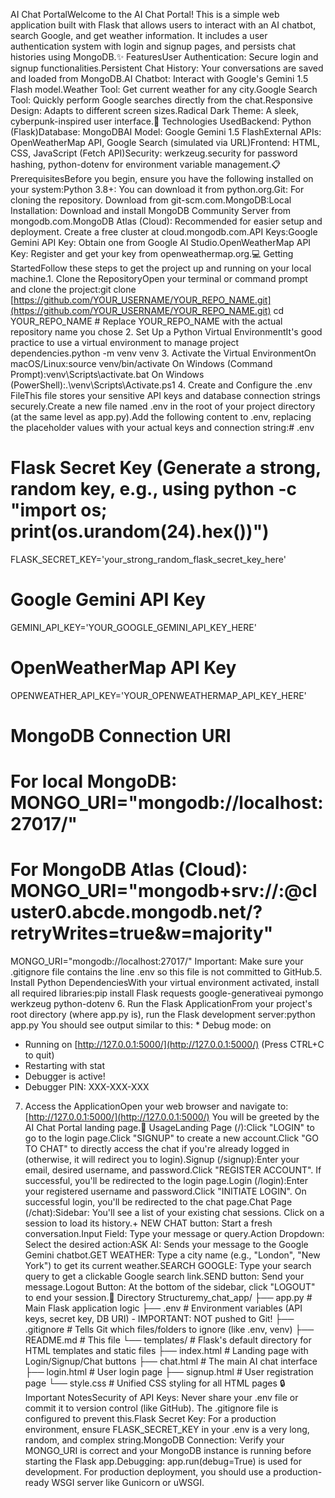 AI Chat PortalWelcome to the AI Chat Portal! This is a simple web application built with Flask that allows users to interact with an AI chatbot, search Google, and get weather information. It includes a user authentication system with login and signup pages, and persists chat histories using MongoDB.✨ FeaturesUser Authentication: Secure login and signup functionalities.Persistent Chat History: Your conversations are saved and loaded from MongoDB.AI Chatbot: Interact with Google's Gemini 1.5 Flash model.Weather Tool: Get current weather for any city.Google Search Tool: Quickly perform Google searches directly from the chat.Responsive Design: Adapts to different screen sizes.Radical Dark Theme: A sleek, cyberpunk-inspired user interface.🚀 Technologies UsedBackend: Python (Flask)Database: MongoDBAI Model: Google Gemini 1.5 FlashExternal APIs: OpenWeatherMap API, Google Search (simulated via URL)Frontend: HTML, CSS, JavaScript (Fetch API)Security: werkzeug.security for password hashing, python-dotenv for environment variable management.📋 PrerequisitesBefore you begin, ensure you have the following installed on your system:Python 3.8+: You can download it from python.org.Git: For cloning the repository. Download from git-scm.com.MongoDB:Local Installation: Download and install MongoDB Community Server from mongodb.com.MongoDB Atlas (Cloud): Recommended for easier setup and deployment. Create a free cluster at cloud.mongodb.com.API Keys:Google Gemini API Key: Obtain one from Google AI Studio.OpenWeatherMap API Key: Register and get your key from openweathermap.org.💻 Getting StartedFollow these steps to get the project up and running on your local machine.1. Clone the RepositoryOpen your terminal or command prompt and clone the project:git clone [https://github.com/YOUR_USERNAME/YOUR_REPO_NAME.git](https://github.com/YOUR_USERNAME/YOUR_REPO_NAME.git)
cd YOUR_REPO_NAME # Replace YOUR_REPO_NAME with the actual repository name you chose
2. Set Up a Python Virtual EnvironmentIt's good practice to use a virtual environment to manage project dependencies.python -m venv venv
3. Activate the Virtual EnvironmentOn macOS/Linux:source venv/bin/activate
On Windows (Command Prompt):venv\Scripts\activate.bat
On Windows (PowerShell):.\venv\Scripts\Activate.ps1
4. Create and Configure the .env FileThis file stores your sensitive API keys and database connection strings securely.Create a new file named .env in the root of your project directory (at the same level as app.py).Add the following content to .env, replacing the placeholder values with your actual keys and connection string:# .env

# Flask Secret Key (Generate a strong, random key, e.g., using python -c "import os; print(os.urandom(24).hex())")
FLASK_SECRET_KEY='your_strong_random_flask_secret_key_here'

# Google Gemini API Key
GEMINI_API_KEY='YOUR_GOOGLE_GEMINI_API_KEY_HERE'

# OpenWeatherMap API Key
OPENWEATHER_API_KEY='YOUR_OPENWEATHERMAP_API_KEY_HERE'

# MongoDB Connection URI
# For local MongoDB: MONGO_URI="mongodb://localhost:27017/"
# For MongoDB Atlas (Cloud): MONGO_URI="mongodb+srv://<username>:<password>@cluster0.abcde.mongodb.net/?retryWrites=true&w=majority"
MONGO_URI="mongodb://localhost:27017/"
Important: Make sure your .gitignore file contains the line .env so this file is not committed to GitHub.5. Install Python DependenciesWith your virtual environment activated, install all required libraries:pip install Flask requests google-generativeai pymongo werkzeug python-dotenv
6. Run the Flask ApplicationFrom your project's root directory (where app.py is), run the Flask development server:python app.py
You should see output similar to this: * Debug mode: on
 * Running on [http://127.0.0.1:5000/](http://127.0.0.1:5000/) (Press CTRL+C to quit)
 * Restarting with stat
 * Debugger is active!
 * Debugger PIN: XXX-XXX-XXX
7. Access the ApplicationOpen your web browser and navigate to:[http://127.0.0.1:5000/](http://127.0.0.1:5000/)
You will be greeted by the AI Chat Portal landing page.🚀 UsageLanding Page (/):Click "LOGIN" to go to the login page.Click "SIGNUP" to create a new account.Click "GO TO CHAT" to directly access the chat if you're already logged in (otherwise, it will redirect you to login).Signup (/signup):Enter your email, desired username, and password.Click "REGISTER ACCOUNT". If successful, you'll be redirected to the login page.Login (/login):Enter your registered username and password.Click "INITIATE LOGIN". On successful login, you'll be redirected to the chat page.Chat Page (/chat):Sidebar: You'll see a list of your existing chat sessions. Click on a session to load its history.+ NEW CHAT button: Start a fresh conversation.Input Field: Type your message or query.Action Dropdown: Select the desired action:ASK AI: Sends your message to the Google Gemini chatbot.GET WEATHER: Type a city name (e.g., "London", "New York") to get its current weather.SEARCH GOOGLE: Type your search query to get a clickable Google search link.SEND button: Send your message.Logout Button: At the bottom of the sidebar, click "LOGOUT" to end your session.📂 Directory Structuremy_chat_app/
├── app.py                 # Main Flask application logic
├── .env                   # Environment variables (API keys, secret key, DB URI) - IMPORTANT: NOT pushed to Git!
├── .gitignore             # Tells Git which files/folders to ignore (like .env, venv)
├── README.md              # This file
└── templates/             # Flask's default directory for HTML templates and static files
    ├── index.html         # Landing page with Login/Signup/Chat buttons
    ├── chat.html          # The main AI chat interface
    ├── login.html         # User login page
    ├── signup.html        # User registration page
    └── style.css          # Unified CSS styling for all HTML pages
🔒 Important NotesSecurity of API Keys: Never share your .env file or commit it to version control (like GitHub). The .gitignore file is configured to prevent this.Flask Secret Key: For a production environment, ensure FLASK_SECRET_KEY in your .env is a very long, random, and complex string.MongoDB Connection: Verify your MONGO_URI is correct and your MongoDB instance is running before starting the Flask app.Debugging: app.run(debug=True) is used for development. For production deployment, you should use a production-ready WSGI server like Gunicorn or uWSGI.
